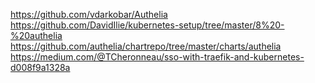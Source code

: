 https://github.com/vdarkobar/Authelia
https://github.com/DavidIlie/kubernetes-setup/tree/master/8%20-%20authelia
https://github.com/authelia/chartrepo/tree/master/charts/authelia
https://medium.com/@TCheronneau/sso-with-traefik-and-kubernetes-d008f9a1328a